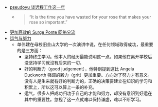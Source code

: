 - [pseudoyu 谈远程工作这一年](https://www.pseudoyu.com/zh/2024/04/30/weekly_review_20240430/)
	- > “It is the time you have wasted for your rose that makes your rose so important.”
- [更加高效的 Surge Ponte 网络分流](https://royli.dev/blog/2024/more-efficient-surge-ponte-traffic-routing)
- [运气与努力](https://1byte.io/articles/luck/)
	- 单伟建在母校旧金山大学的一次演讲中说，在任何领域取得成功，最重要的是三方面：
		- 坚持终生学习。他本人的经历最能说明这一点。如果他在离开学校后没坚持学习就沒有后来的一切。
		- 好的判断力（good judgement），他特别提到这比 Angela Duckworth 强调的毅力（grit）更加重要。方向对了努力才有意义。没有人是生来就有好的判断力的，正确的决策要建立在知识的学习和积累上，所以这可以算上一条的补充。
		- 运气。很多人把成功归功于自己的才能和努力，却没有意识到好运在其中的重要性。忽视了这一点就难以保持谦虚，难以不断学习。